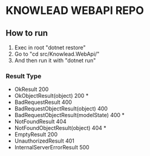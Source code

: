# KNOWLEAD WEBAPI REPO

## How to run

1. Exec in root "dotnet restore"
2. Go to "cd src/Knowlead.WebApi/"
3. And then run it with "dotnet run"


### Result Type

* OkResult 200
* OkObjectResult(object) 200
    *   
* BadRequestResult 400
* BadRequestObjectResult(object) 400
* BadRequestObjectResult(modelState) 400
    *  
* NotFoundResult 404
* NotFoundObjectResult(object) 404
    *  
* EmptyResult 200
* UnauthorizedResult 401
* InternalServerErrorResult 500
